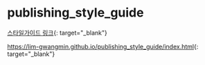 # publishing_style_guide


[스타일가이드 링크](https://lim-gwangmin.github.io/publishing_style_guide/index.html){: target="_blank"}

<https://lim-gwangmin.github.io/publishing_style_guide/index.html>{: target="_blank"}